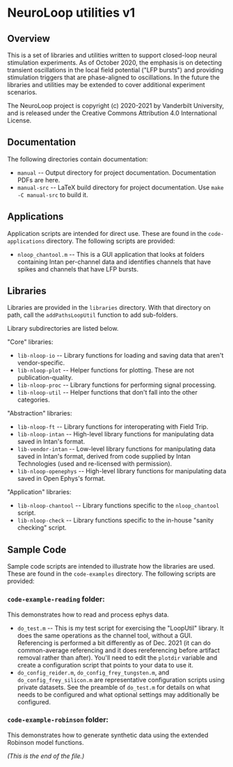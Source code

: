 # NeuroLoop utilities v1

## Overview

This is a set of libraries and utilities written to support closed-loop
neural stimulation experiments. As of October 2020, the emphasis is on
detecting transient oscillations in the local field potential ("LFP bursts")
and providing stimulation triggers that are phase-aligned to oscillations.
In the future the libraries and utilities may be extended to cover additional
experiment scenarios.

The NeuroLoop project is copyright (c) 2020-2021 by Vanderbilt University,
and is released under the Creative Commons Attribution 4.0 International
License.


## Documentation

The following directories contain documentation:

* `manual` -- Output directory for project documentation. Documentation
PDFs are here.
* `manual-src` -- LaTeX build directory for project documentation.
Use `make -C manual-src` to build it.


## Applications

Application scripts are intended for direct use. These are found in
the `code-applications` directory. The following scripts are provided:

* `nloop_chantool.m` --
This is a GUI application that looks at folders containing Intan per-channel
data and identifies channels that have spikes and channels that have
LFP bursts.


## Libraries

Libraries are provided in the `libraries` directory. With that directory
on path, call the `addPathsLoopUtil` function to add sub-folders.

Library subdirectories are listed below.

"Core" libraries:

* `lib-nloop-io` --
Library functions for loading and saving data that aren't vendor-specific.
* `lib-nloop-plot` --
Helper functions for plotting. These are not publication-quality.
* `lib-nloop-proc` --
Library functions for performing signal processing.
* `lib-nloop-util` --
Helper functions that don't fall into the other categories.

"Abstraction" libraries:

* `lib-nloop-ft` --
Library functions for interoperating with Field Trip.
* `lib-nloop-intan` --
High-level library functions for manipulating data saved in Intan's format.
* `lib-vendor-intan` --
Low-level library functions for manipulating data saved in Intan's format,
derived from code supplied by Intan Technologies (used and re-licensed with
permission).
* `lib-nloop-openephys` --
High-level library functions for manipulating data saved in Open Ephys's
format.

"Application" libraries:

* `lib-nloop-chantool` --
Library functions specific to the `nloop_chantool` script.
* `lib-nloop-check` --
Library functions specific to the in-house "sanity checking" script.


## Sample Code

Sample code scripts are intended to illustrate how the libraries are used.
These are found in the `code-examples` directory. The following scripts
are provided:

### `code-example-reading` folder:

This demonstrates how to read and process ephys data.

* `do_test.m` --
This is my test script for exercising the "LoopUtil" library. It does the
same operations as the channel tool, without a GUI. Referencing is performed
a bit differently as of Dec. 2021 (it can do common-average referencing and
it does rereferencing before artifact removal rather than after). You'll
need to edit the `plotdir` variable and create a configuration script that
points to your data to use it.
* `do_config_reider.m`, `do_config_frey_tungsten.m`, and
`do_config_frey_silicon.m` are representative configuration scripts using
private datasets. See the preamble of `do_test.m` for details on what needs
to be configured and what optional settings may additionally be configured.

### `code-example-robinson` folder:

This demonstrates how to generate synthetic data using the extended
Robinson model functions.


_(This is the end of the file.)_
